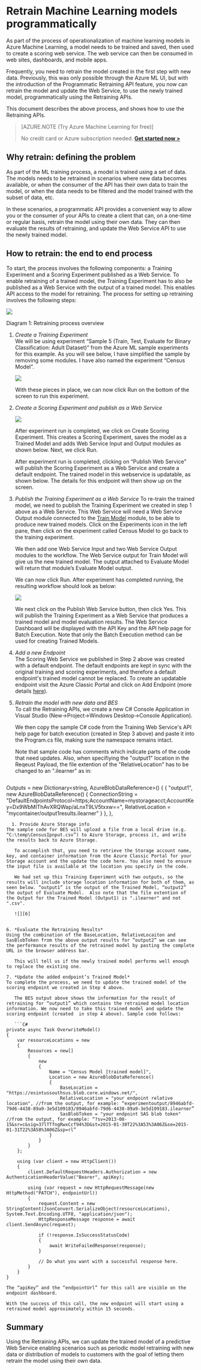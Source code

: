 <properties
    pageTitle="Retrain Machine Learning models programmatically | Microsoft Azure"
    description="Learn how to programmatically retrain a model and update the web service to use the newly trained model in Azure Machine Learning."
    services="machine-learning"
    documentationCenter=""
    authors="raymondlaghaeian"
    manager="paulettm"
    editor="cgronlun"/>

<tags
    ms.service="machine-learning"
    ms.workload="data-services"
    ms.tgt_pltfrm="na"
    ms.devlang="na"
    ms.topic="article"
    ms.date="09/01/2015"
    ms.author="raymondl;garye"/>


# Retrain Machine Learning models programmatically
As part of the process of operationalization of machine learning models in Azure Machine Learning, a model needs to be trained and saved, then used to create a scoring web service. The web service can then be consumed in web sites, dashboards, and mobile apps.  

Frequently, you need to retrain the model created in the first step with new data. Previously, this was only possible through the Azure ML UI, but with the introduction of the Programmatic Retraining API feature, you now can retrain the model and update the Web Service, to use the newly trained model, programmatically using the Retraining APIs.  

This document describes the above process, and shows how to use the Retraining APIs.

>[AZURE.NOTE (Try Azure Machine Learning for free)]
>
>No credit card or Azure subscription needed. <a href="https://studio.azureml.net/?selectAccess=true&o=2" target="_blank">**Get started now >**</a>


## Why retrain: defining the problem
As part of the ML training process, a model is trained using a set of data. The models needs to be retrained in scenarios where new data becomes available, or when the consumer of the API has their own data to train the model, or when the data needs to be filtered and the model trained with the subset of data, etc.  

In these scenarios, a programmatic API provides a convenient way to allow you or the consumer of your APIs to create a client that can, on a one-time or regular basis, retrain the model using their own data. They can then evaluate the results of retraining, and update the Web Service API to use the newly trained model.  

## How to retrain: the end to end process
To start, the process involves the following components: a Training Experiment and a Scoring Experiment published as a Web Service. To enable retraining of a trained model, the Training Experiment has to also be published as a Web Service with the output of a trained model. This enables API access to the model for retraining. The process for setting up retraining involves the following steps:  

![][1]

Diagram 1: Retraining process overview  

1. *Create a Training Experiment*  
 We will be using experiment “Sample 5 (Train, Test, Evaluate for Binary Classification: Adult Dataset)” from the Azure ML sample experiments for this example. As you will see below, I have simplified the sample by removing some modules. I have also named the experiment “Census Model”.

     ![][2]

    With these pieces in place, we can now click Run on the bottom of the screen to run this experiment.  

2. *Create a Scoring Experiment and publish as a Web Service*  

    ![][3]

    After experiment run is completed, we click on Create Scoring Experiment. This creates a Scoring Experiment, saves the model as a Trained Model and adds Web Service Input and Output modules as shown below. Next, we click Run.  

    After experiment run is completed, clicking on “Publish Web Service” will publish the Scoring Experiment as a Web Service and create a default endpoint. The trained model in this webservice is updatable, as shown below. The details for this endpoint will then show up on the screen.  

3. *Publish the Training Experiment as a Web Service*
 To re-train the trained model, we need to publish the Training Experiment we created in step 1 above as a Web Service. This Web Service will need a Web Service Output module connected to the [Train Model](https://msdn.microsoft.com/library/azure/5cc7053e-aa30-450d-96c0-dae4be720977/) module, to be able to produce new trained models.
Click on the Experiments icon in the left pane, then click on the experiment called Census Model to go back to the training experiment.  

    We then add one Web Service Input and two Web Service Output modules to the workflow. The Web Service output for Train Model will give us the new trained model. The output attached to Evaluate Model will return that module’s Evaluate Model output.

    We can now click Run. After experiment has completed running, the resulting workflow should look as below:

    ![][4]

    We next click on the Publish Web Service button, then click Yes. This will publish the Training Experiment as a Web Service that produces a trained model and model evaluation results. The Web Service Dashboard will be displayed with the API Key and the API help page for Batch Execution. Note that only the Batch Execution method can be used for creating Trained Models.  

4. *Add a new Endpoint*  
 The Scoring Web Service we published in Step 2 above was created with a default endpoint. The default endpoints are kept in sync with the original training and scoring experiments, and therefore a default endpoint's trained model cannot be replaced.
To create an updatable endpoint visit the Azure Classic Portal and click on Add Endpoint (more details [here](machine-learning-create-endpoint.md)).

5. *Retrain the model with new data and BES*  
 To call the Retraining APIs, we create a new C# Console Application in Visual Studio (New->Project->Windows Desktop->Console Application).  

    We then copy the sample C# code from the Training Web Service's API help page for batch execution (created in Step 3 above) and paste it into the Program.cs file, making sure the namespace remains intact.  

    Note that sample code has comments which indicate parts of the code that need updates.
 Also, when specifiying the "output1" location in the Reqeust Payload, the file extention of the "RelativeLocation" has to be changed to an ".ilearner" as in:

    ```c#
 Outputs = new Dictionary<string, AzureBlobDataReference>()
 {
     {
         "output1",
         new AzureBlobDataReference()
         {
             ConnectionString = "DefaultEndpointsProtocol=https;AccountName=mystorageacct;AccountKey=Dx9WbMIThAvXRQWap/aLnxT9LV5txxw==",
             RelativeLocation = "mycontainer/output1results.ilearner"
         }
     },
 },
 ```
   1. Provide Azure Storage info
The sample code for BES will upload a file from a local drive (e.g. “C:\temp\CensusIpnput.csv”) to Azure Storage, process it, and write the results back to Azure Storage.  

    To accomplish that, you need to retrieve the Storage account name, key, and container information from the Azure Classic Portal for your Storage account and the update the code here. You also need to ensure the input file is available at the location you specify in the code.  

    We had set up this Training Experiment with two outputs, so the results will include storage location information for both of them, as seen below. “output1” is the output of the Trained Model, “output2” the output of Evaluate Model.  Also note that the file extention of the Output for the Trained Model (Output1) is ".ilearner" and not ".csv".

    ![][6]


6. *Evaluate the Retraining Results*  
 Using the combination of the BaseLocation, RelativeLocaiton and SasBlobToken from the above output results for “output2” we can see the performance results of the retrained model by pasting the complete URL in the browser address bar.  

    This will tell us if the newly trained model performs well enough to replace the existing one.

7. *Update the added endpoint’s Trained Model*  
 To complete the process, we need to update the trained model of the scoring endpoint we created in Step 4 above.  

    The BES output above shows the information for the result of retraining for “output1” which contains the retrained model location information. We now need to take this trained model and update the scoring endpoint (created  in step 4 above). Sample code follows:

    ```C#
 private async Task OverwriteModel()
 {
     var resourceLocations = new
     {
         Resources = new[]
         {
             new
             {
                 Name = "Census Model [trained model]",
                 Location = new AzureBlobDataReference()
                 {
                     BaseLocation = "https://esintussouthsus.blob.core.windows.net/",
                     RelativeLocation = "your endpoint relative location", //from the output, for example: “experimentoutput/8946abfd-79d6-4438-89a9-3e5d109183/8946abfd-79d6-4438-89a9-3e5d109183.ilearner”
                     SasBlobToken = "your endpoint SAS blob token" //from the output, for example: “?sv=2013-08-15&sr=c&sig=37lTTfngRwxCcf94%3D&st=2015-01-30T22%3A53%3A06Z&se=2015-01-31T22%3A58%3A06Z&sp=rl”
                 }
             }
         }
     };

     using (var client = new HttpClient())
     {
         client.DefaultRequestHeaders.Authorization = new AuthenticationHeaderValue("Bearer", apiKey);

         using (var request = new HttpRequestMessage(new HttpMethod("PATCH"), endpointUrl))
         {
             request.Content = new StringContent(JsonConvert.SerializeObject(resourceLocations), System.Text.Encoding.UTF8, "application/json");
             HttpResponseMessage response = await client.SendAsync(request);

             if (!response.IsSuccessStatusCode)
             {
                 await WriteFailedResponse(response);
             }

             // Do what you want with a successful response here.
         }
     }
 }
 ```

    The “apiKey” and the “endpointUrl” for this call are visible on the endpoint dashboard.

    With the success of this call, the new endpoint will start using a retrained model approximately within 15 seconds.  


## Summary
Using the Retraining APIs, we can update the trained model of a predictive Web Service enabling scenarios such as periodic model retraining with new data or distribution of models to customers with the goal of letting them retrain the model using their own data.  

[1]: ./media/machine-learning-retrain-models-programmatically/machine-learning-retrain-models-programmatically-IMAGE01.png
[2]: ./media/machine-learning-retrain-models-programmatically/machine-learning-retrain-models-programmatically-IMAGE02.png
[3]: ./media/machine-learning-retrain-models-programmatically/machine-learning-retrain-models-programmatically-IMAGE03.png
[4]: ./media/machine-learning-retrain-models-programmatically/machine-learning-retrain-models-programmatically-IMAGE04.png
[5]: ./media/machine-learning-retrain-models-programmatically/machine-learning-retrain-models-programmatically-IMAGE05.png
[6]: ./media/machine-learning-retrain-models-programmatically/machine-learning-retrain-models-programmatically-IMAGE06.png


<!-- Module References -->

[train-model]: https://msdn.microsoft.com/library/azure/5cc7053e-aa30-450d-96c0-dae4be720977/
